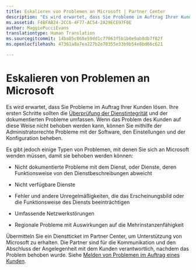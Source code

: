 ```yaml
---
title: Eskalieren von Problemen an Microsoft | Partner Center
description: "Es wird erwartet, dass Sie Probleme im Auftrag Ihrer Kunden lösen."
ms.assetid: F4BFAB24-2CC6-4F77-AC54-2A29ECE97F0E
author: MaggiePucciEvans
translationtype: Human Translation
ms.sourcegitcommit: 14ba85c868e59dd1c77063f5b1b0e9ab8db7f82f
ms.openlocfilehash: 47361a8a7ea227b2e78355e33b9b54e8bd66c621

---
```


# Eskalieren von Problemen an Microsoft


Es wird erwartet, dass Sie Probleme im Auftrag Ihrer Kunden lösen. Ihre ersten Schritte sollten die [Überprüfung der Dienstintegrität](check-service-health.md) und der dokumentierten Probleme umfassen. Wenn das Problem des Kunden auf diese Weise nicht behoben werden kann, können Sie mithilfe der Administratorrechte Probleme mit der Software, den Einstellungen und der Konfiguration beheben.

Es gibt jedoch einige Typen von Problemen, mit denen Sie sich an Microsoft wenden müssen, damit sie behoben werden können:

-   Nicht dokumentierte Probleme mit dem Dienst, oder Dienste, deren Funktionsweise von den Dienstbeschreibungen abweicht

-   Nicht verfügbare Dienste

-   Fehler und andere Unregelmäßigkeiten, die das Erscheinungsbild oder die Funktionsweise des Diensts beeinträchtigen

-   Umfassende Netzwerkstörungen

-   Regionale Probleme mit Auswirkungen auf die Mehrinstanzenfähigkeit

Übermitteln Sie ein Dienstticket im Partner Center, um Unterstützung von Microsoft zu erhalten. Die Partner sind für die Kommunikation und den Abschluss der Angelegenheit mit dem Kunden verantwortlich, nachdem das Problem behoben wurde. Siehe [Melden von Problemen im Auftrag eines Kunden](report-problems-on-behalf-of-a-customer.md).

 

 






<!--HONumber=Nov16_HO4-->


